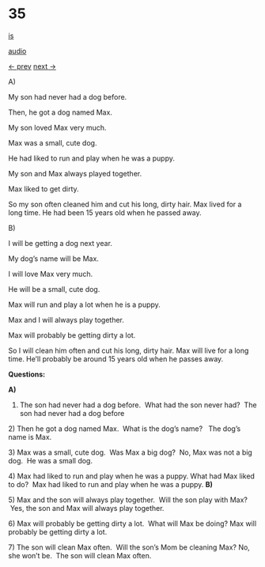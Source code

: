 # 35

[is](../is/story_35.md)

[audio](../audio/story_35.mp3)

[← prev](../en/story_34.md)
[next →](../en/story_36.md)

A\)

My son had never had a dog before.

Then, he got a dog named Max.

My son loved Max very much.

Max was a small, cute dog.

He had liked to run and play when he was a puppy.

My son and Max always played together.

Max liked to get dirty.

So my son often cleaned him and cut his long, dirty hair.
Max lived for a long time.
He had been 15 years old when he passed away.

B\)

I will be getting a dog next year.

My dog’s name will be Max.

I will love Max very much.

He will be a small, cute dog.

Max will run and play a lot when he is a puppy.

Max and I will always play together.

Max will probably be getting dirty a lot.

So I will clean him often and cut his long, dirty hair.
Max will live for a long time.
He’ll probably be around 15 years old when he passes away.

**Questions:**

**A)**
1) The son had never had a dog before.  What had the son never had?  The
son had never had a dog before

2\) Then he got a dog named Max.  What is the dog’s name?   The dog’s
name is Max.

3\) Max was a small, cute dog.  Was Max a big dog?  No, Max was not a
big dog.  He was a small dog.

4\) Max had liked to run and play when he was a puppy. What had Max
liked to do?  Max had liked to run and play when he was a puppy.
**B)**

5\) Max and the son will always play together.  Will the son play with
Max?  Yes, the son and Max will always play together.

6\) Max will probably be getting dirty a lot.  What will Max be doing?
Max will probably be getting dirty a lot.

7\) The son will clean Max often.  Will the son’s Mom be cleaning Max?
No, she won’t be.  The son will clean Max often.
